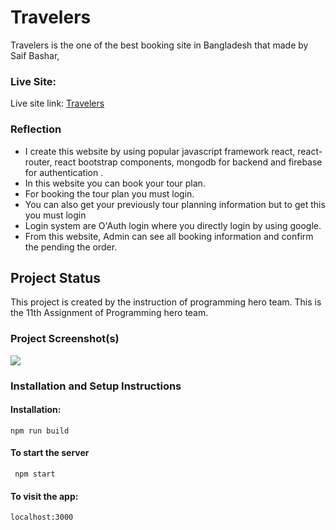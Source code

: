 # Travelers

Travelers is the one of the best booking site in Bangladesh that made by Saif Bashar,

### Live Site:

Live site link: [Travelers](https://travelers-saifbashar.web.app/)

### Reflection

- I create this website by using popular javascript framework react, react-router, react bootstrap components, mongodb for backend and firebase for authentication .
- In this website you can book your tour plan.
- For booking the tour plan you must login.
- You can also get your previously tour planning information but to get this you must login
- Login system are O'Auth login where you directly login by using google.
- From this website, Admin can see all booking information and confirm the pending the order.

## Project Status

This project is created by the instruction of programming hero team. This is the 11th Assignment of Programming hero team.

### Project Screenshot(s)

<img src="https://i.ibb.co/f4m8XBx/image.png"/>

### Installation and Setup Instructions

#### Installation:</br>

<code>npm run build</code>

<h4>To start the server</h4></.br>
<code> npm start</code>
<h4>To visit the app:</h4>
<code>localhost:3000</code>
